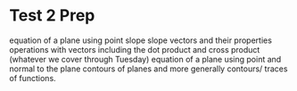 # Test 2 Prep

equation of a plane using point slope slope
vectors and their properties
operations with vectors including the dot product and cross product (whatever we cover through Tuesday)
equation of a plane using point and normal to the plane
contours of planes and more generally contours/ traces of functions.
